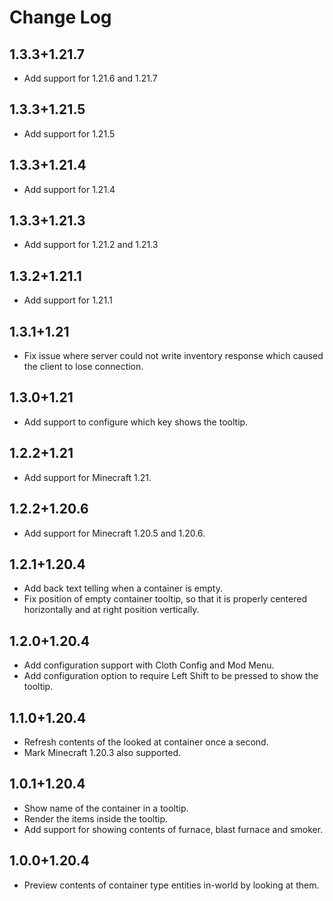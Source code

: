 # Change Log

## 1.3.3+1.21.7

- Add support for 1.21.6 and 1.21.7

## 1.3.3+1.21.5

- Add support for 1.21.5

## 1.3.3+1.21.4

- Add support for 1.21.4

## 1.3.3+1.21.3

- Add support for 1.21.2 and 1.21.3

## 1.3.2+1.21.1

- Add support for 1.21.1

## 1.3.1+1.21

- Fix issue where server could not write inventory response which caused the client to lose connection.

## 1.3.0+1.21

- Add support to configure which key shows the tooltip.

## 1.2.2+1.21

- Add support for Minecraft 1.21.

## 1.2.2+1.20.6

- Add support for Minecraft 1.20.5 and 1.20.6.

## 1.2.1+1.20.4

- Add back text telling when a container is empty.
- Fix position of empty container tooltip, so that it is properly centered horizontally and at right position vertically.

## 1.2.0+1.20.4

- Add configuration support with Cloth Config and Mod Menu.
- Add configuration option to require Left Shift to be pressed to show the tooltip.

## 1.1.0+1.20.4

- Refresh contents of the looked at container once a second.
- Mark Minecraft 1.20.3 also supported.

## 1.0.1+1.20.4

- Show name of the container in a tooltip.
- Render the items inside the tooltip.
- Add support for showing contents of furnace, blast furnace and smoker.

## 1.0.0+1.20.4

- Preview contents of container type entities in-world by looking at them.

